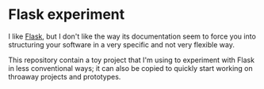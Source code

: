 # Flask experiment

I like [Flask](https://flask.palletsprojects.com/), but I don't like the way its documentation
seem to force you into structuring your software in a very specific and not very flexible way.

This repository contain a toy project that I'm using to experiment with Flask in less conventional
ways; it can also be copied to quickly start working on throaway projects and prototypes.
